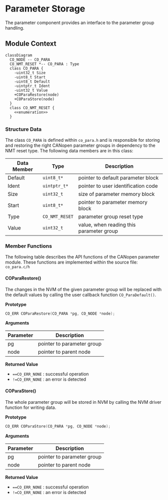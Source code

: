 # Parameter Storage

The parameter component provides an interface to the parameter group handling.

## Module Context

```mermaid
classDiagram
  CO_NODE -- CO_PARA
  CO_NMT_RESET *-- CO_PARA : Type
  class CO_PARA {
    -uint32_t Size
    -uint8_t Start
    -uint8_t Default
    -uintptr_t Ident
    -uint32_t Value
    +COParaRestore(node)
    +COParaStore(node)
  }
  class CO_NMT_RESET {
    <<enumeration>>
  }
```

### Structure Data

The class `CO_PARA` is defined within `co_para.h` and is responsible for storing and restoring the right CANopen parameter groups in dependency to the NMT reset type. The following data members are in this class:

| Data Member | Type           | Description                              |
| ----------- | -------------- | ---------------------------------------- |
| Default     | `uint8_t*`     | pointer to default parameter block       |
| Ident       | `uintptr_t*`   | pointer to user identification code      |
| Size        | `uint32_t`     | size of parameter memory block           |
| Start       | `uint8_t*`     | pointer to parameter memory block        |
| Type        | `CO_NMT_RESET` | parameter group reset type               |
| Value       | `uint32_t`     | value, when reading this parameter group |

### Member Functions

The following table describes the API functions of the CANopen parameter module. These functions are implemented within the source file: `co_para.c/h`

#### COParaRestore()

The changes in the NVM of the given parameter group will be replaced with the default values by calling the user callback function `CO_ParaDefault()`.

**Prototype**

```c
CO_ERR COParaRestore(CO_PARA *pg, CO_NODE *node);
```

**Arguments**

| Parameter | Description                |
| --------- | -------------------------- |
| pg        | pointer to parameter group |
| node      | pointer to parent node     |

**Returned Value**

- `==CO_ERR_NONE` : successful operation
- `!=CO_ERR_NONE` : an error is detected

#### COParaStore()

The whole parameter group will be stored in NVM by calling the NVM driver function for writing data.

**Prototype**

```c
CO_ERR COParaStore(CO_PARA *pg, CO_NODE *node);
```

**Arguments**

| Parameter | Description                |
| --------- | -------------------------- |
| pg        | pointer to parameter group |
| node      | pointer to parent node     |

**Returned Value**

- `==CO_ERR_NONE` : successful operation
- `!=CO_ERR_NONE` : an error is detected
